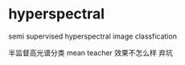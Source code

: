 # hyperspectral
semi supervised hyperspectral image classfication

半监督高光谱分类
mean teacher 效果不怎么样 弃坑 
